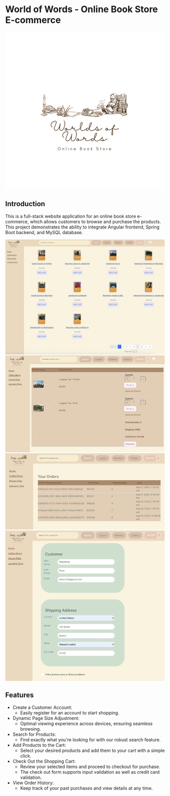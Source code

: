 # World of Words - Online Book Store E-commerce
![Logo](03-frontend/angular-ecommerce/src/assets/logo.png)

## Introduction
This is a full-stack website application for an online book store e-commerce, which allows customers to browse and purchase the products. This project demonstrates the ability to integrate Angular frontend, Spring Boot backend, and MySQL database.

![Home Image](04-work-sample/changeSize.png)
![Cart Image](04-work-sample/cart.png)
![History Image](04-work-sample/orderhistory.png)
![Checkout Image](04-work-sample/checkoutform.png)

## Features
* Create a Customer Account:
  * Easily register for an account to start shopping.
* Dynamic Page Size Adjustment:
  * Optimal viewing experience across devices, ensuring seamless browsing.
* Search for Products:
  * Find exactly what you're looking for with our robust search feature.
* Add Products to the Cart:
  * Select your desired products and add them to your cart with a simple click.
* Check Out the Shopping Cart:
  * Review your selected items and proceed to checkout for purchase.
  * The check out form supports input validation as well as credit card validation.
* View Order History:
  * Keep track of your past purchases and view details at any time.
